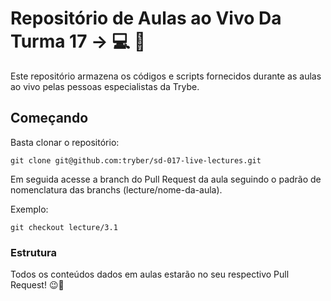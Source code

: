 # Repositório de Aulas ao Vivo Da Turma 17 -> 💻 🎥

Este repositório armazena os códigos e scripts fornecidos durante as aulas ao vivo pelas pessoas especialistas da Trybe.

## Começando

Basta clonar o repositório:

```
git clone git@github.com:tryber/sd-017-live-lectures.git
```

Em seguida acesse a branch do Pull Request da aula seguindo o padrão de nomenclatura das branchs (lecture/nome-da-aula).

Exemplo:

```
git checkout lecture/3.1
```

### Estrutura

Todos os conteúdos dados em aulas estarão no seu respectivo Pull Request! 😉🚀

